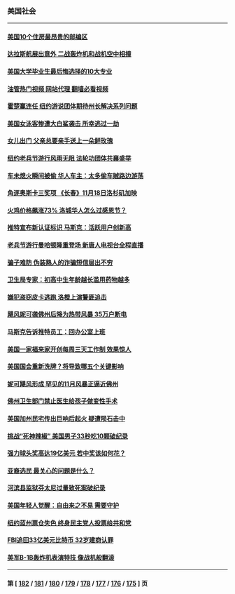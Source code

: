 ### 美国社会
---
#### [美国10个住房最昂贵的邮编区](../../pages/ncid1078160/n13864871.md?11140045) 
#### [达拉斯航展出意外 二战轰炸机和战机空中相撞](../../pages/ncid1078160/n13864872.md?11140045) 
#### [美国大学毕业生最后悔选择的10大专业](../../pages/ncid1078160/n13864869.md?11140045) 
#### [油管热门视频 网站代理 翻墙必看视频](http://138.2.39.72:81/youtube.html?epic-marker?11140045)
#### [霍楚赢连任 纽约游说团体期待州长解决系列问题](../../pages/ncid1078160/n13864804.md?11140045) 
#### [美国女泳客惨遭大白鲨袭击 所幸逃过一劫](../../pages/ncid1078160/n13864012.md?11140045) 
#### [女儿出门 父亲总要亲手送上一朵鲜玫瑰](../../pages/ncid1078160/n13864543.md?11140045) 
#### [纽约老兵节游行风雨无阻 法轮功团体共襄盛举](../../pages/ncid1078160/n13864516.md?11140045) 
#### [车未熄火瞬间被偷 华人车主：太多偷车贼路边游荡](../../pages/ncid1078160/n13864491.md?11140045) 
#### [角逐奥斯卡三奖项 《长春》11月18日洛杉矶加映](../../pages/ncid1078160/n13864512.md?11140045) 
#### [火鸡价格飙涨73% 洛城华人怎么过感恩节？](../../pages/ncid1078160/n13864437.md?11140045) 
#### [推特宣布新认证标识 马斯克：活跃用户创新高](../../pages/ncid1078160/n13864188.md?11140045) 
#### [老兵节游行曼哈顿隆重登场 新唐人电视台全程直播](../../pages/ncid1078160/n13863915.md?11140045) 
#### [骗子难防 伪装熟人的诈骗短信层出不穷](../../pages/ncid1078160/n13863833.md?11140045) 
#### [卫生局专家：初高中生年龄越长滥用药物越多](../../pages/ncid1078160/n13863788.md?11140045) 
#### [嫌犯盗窃皮卡逃跑 洛橙上演警匪追击](../../pages/ncid1078160/n13863773.md?11140045) 
#### [飓风妮可袭佛州后降为热带风暴 35万户断电](../../pages/ncid1078160/n13863639.md?11140045) 
#### [马斯克告诉推特员工：回办公室上班](../../pages/ncid1078160/n13863591.md?11140045) 
#### [美国一家福来家开创每周三天工作制 效果惊人](../../pages/ncid1078160/n13863171.md?11140045) 
#### [美国国会重新洗牌？将导致哪五个关键影响](../../pages/ncid1078160/n13863390.md?11140045) 
#### [妮可飓风形成 罕见的11月风暴正逼近佛州](../../pages/ncid1078160/n13863005.md?11140045) 
#### [佛州卫生部门禁止医生给孩子做变性手术](../../pages/ncid1078160/n13862661.md?11140045) 
#### [美国加州民宅传出巨响后起火 疑遭陨石击中](../../pages/ncid1078160/n13862347.md?11140045) 
#### [挑战“死神辣椒” 美国男子33秒吃10颗破纪录](../../pages/ncid1078160/n13862240.md?11140045) 
#### [强力球头奖高达19亿美元 若中奖该如何花？](../../pages/ncid1078160/n13862192.md?11140045) 
#### [亚裔选民  最关心的问题是什么？](../../pages/ncid1078160/n13862260.md?11140045) 
#### [河滨县监狱芬太尼过量致死案破纪录](../../pages/ncid1078160/n13862167.md?11140045) 
#### [美国年轻人觉醒：自由来之不易 需要守护](../../pages/ncid1078160/n13861402.md?11140045) 
#### [纽约蓝州票仓失色 终身民主党人投票给共和党](../../pages/ncid1078160/n13862054.md?11140045) 
#### [FBI追回33亿美元比特币 32岁建商认罪](../../pages/ncid1078160/n13861553.md?11140045) 
#### [美军B-1B轰炸机表演特技 像战机般翻滚](../../pages/ncid1078160/n13861523.md?11140045) 

---
#### 第 [ [182](./182.md?11140045) / [181](./181.md?11140045) / [180](./180.md?11140045) / [179](./179.md?11140045) / [178](./178.md?11140045) / [177](./177.md?11140045) / [176](./176.md?11140045) / [175](./175.md?11140045) ] 页
